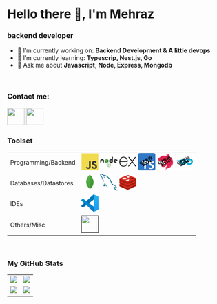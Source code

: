# Hello there 👋, I'm Mehraz

### backend developer

- 🔭 I’m currently working on: __Backend Development & A little devops__ 
- 🌱 I’m currently learning: __Typescrip, Nest.js, Go__
- 💬 Ask me about __Javascript, Node, Express, Mongodb__
<br/>

### Contact me:

<a href="https://www.linkedin.com/in/mehran-razavi/"><img src="https://www.vectorlogo.zone/logos/linkedin/linkedin-icon.svg" width="40" height="40"/></a>
<a href="mailto:mehranrazavi061@gmail.com"><img src="https://www.vectorlogo.zone/logos/gmail/gmail-icon.svg" width="40" height="40"/></a>

### Toolset

<table>
    <tr>
        <td>Programming/Backend</td>
        <td>
            <a href=""><img src="https://github.com/devicons/devicon/blob/v2.13.0/icons/javascript/javascript-original.svg" width="40" height="40"/></a>
            <a href=""><img src="https://github.com/devicons/devicon/blob/v2.13.0/icons/nodejs/nodejs-original-wordmark.svg" width="40" height="40"/></a>
            <a href=""><img src="https://github.com/devicons/devicon/blob/v2.13.0/icons/express/express-original.svg" width="40" height="40"/></a>
            <a href=""><img src="./static/typescript-coming-soon.png" width="40" height="40"/></a>
            <a href=""><img src="./static/nest-coming-soon.jpg" width="40" height="40"/></a>
            <a href=""><img src="./static/go-coming-soon.jpg" width="40" height="40"/></a>
        </td>
    </tr>
    <tr>
        <td>Databases/Datastores</td>
        <td>
            <a href=""><img src="https://github.com/devicons/devicon/blob/v2.13.0/icons/mongodb/mongodb-original.svg" width="40" height="40"/></a>
            <a href=""><img src="https://github.com/devicons/devicon/blob/v2.13.0/icons/mysql/mysql-original.svg" width="40" height="40"/></a>
            <a href=""><img src="https://github.com/devicons/devicon/blob/v2.13.0/icons/redis/redis-original.svg" width="40" height="40"/></a>
        </td>
    </tr>
    <tr>
        <td>IDEs</td>
        <td>
            <a href=""><img src="https://github.com/devicons/devicon/blob/v2.13.0/icons/vscode/vscode-original.svg" width="40" height="40"/></a>
        </td>
    </tr>
    <tr>
        <td>Others/Misc</td>
        <td>
            <a href=""><img src="https://www.vectorlogo.zone/logos/getpostman/getpostman-icon.svg" width="40" height="40"/></a>
        </td>
    </tr>
</table>


<br/>

### My GitHub Stats

<table>
    <tr>
        <td>
            <img src="https://github-profile-trophy.vercel.app/?username=mehran-razavi&row=3&column=4&no-bg=true"/>
        </td>
        <td>
            <img src="https://github-readme-streak-stats.herokuapp.com/?user=mehran-razavi"/>
        </td> 
    </tr>
    <tr>
        <td>
            <img src="https://github-readme-stats.vercel.app/api?username=mehran-razavi&count_private=true&show_icons=true&theme=tokyonight"/>
        </td>
        <td>
            <img src="https://github-readme-stats.vercel.app/api/top-langs/?username=mehran-razavi&langs_count=10&layout=compact&hide=php,scss,css,html,batchfile,gherkin,freemarker,xslt,tsql,ruby"/>
        </td>
    </tr>
</table>


